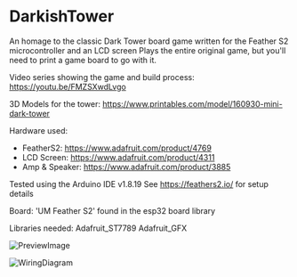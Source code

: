 # DarkishTower
An homage to the classic Dark Tower board game written for the Feather S2 microcontroller and an LCD screen
Plays the entire original game, but you'll need to print a game board to go with it.

Video series showing the game and build process:
https://youtu.be/FMZSXwdLvgo

3D Models for the tower:
https://www.printables.com/model/160930-mini-dark-tower

Hardware used:
* FeatherS2: https://www.adafruit.com/product/4769
* LCD Screen: https://www.adafruit.com/product/4311
* Amp & Speaker: https://www.adafruit.com/product/3885

Tested using the Arduino IDE v1.8.19
See https://feathers2.io/ for setup details

Board: 
'UM Feather S2' found in the esp32 board library

Libraries needed:
Adafruit_ST7789
Adafruit_GFX

![PreviewImage](https://github.com/mighty-bean/DarkishTower/blob/main/dark_tower_preview.jpg)

![WiringDiagram](DT_Wiring.png)


